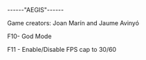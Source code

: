 ------"AEGIS"------

Game creators: Joan Marín and Jaume Avinyó


F10- God Mode

F11 - Enable/Disable FPS cap to 30/60
